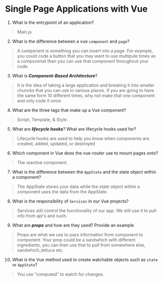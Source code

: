 # Single Page Applications with Vue
01. What is the entrypoint of an application?

  > Main.js

02. What is the difference between a vue `component` and `page`?

  > A component is something you can insert into a page. For example, you could code a button that you may want to use multipule times as a componenet then you can use that component throughout your code.

03. What is ***Component-Based Architecture***?

  > It is the idea of taking a large application and breaking it into smaller chuncks that you can use in various places. If you are going to have the same form 10 different times, why not make that one component and only code it once.

04. What are the three tags that make up a Vue component?

  > Script, Template, & Style.

05. What are ***lifecycle hooks***? What are lifecycle hooks used for?

  > Lifecycle hooks are used to help you know when components are created, added, updated, or destroyed

06. Which component in Vue does the vue-router use to mount pages onto?

  > The reactive component.

07. What is the difference between the `AppState` and the state object within a component?

  > The AppState stores your data while the state object within a component uses the data from the AppState.

08. What is the responsibility of `Services` in our Vue projects?

  > Services still control the functionality of our app. We still use it to pull info from api's and such.

09. What are ***props*** and how are they used? Provide an example

  > Props are what we use to pass information from component to component. Your prop could be a sandwhich with different ingredients, you can then use that to pull from somewhere else, sandwhich_lettuce etc.

10. What is the Vue method used to create watchable objects such as `state` or `AppState`?

  > You use "computed" to watch for changes.
